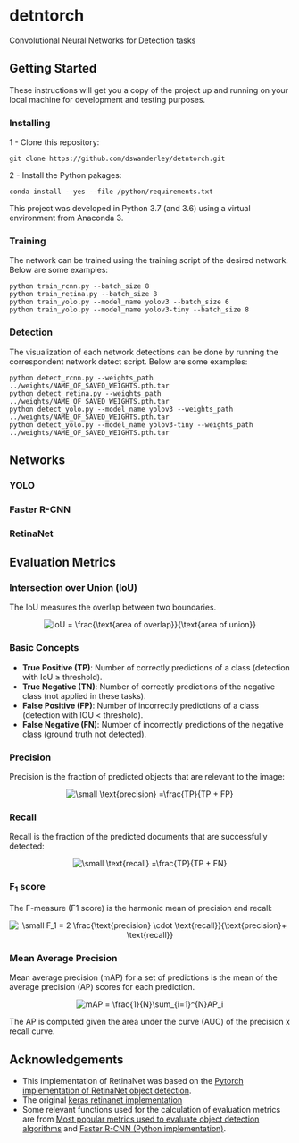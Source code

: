 # detntorch
Convolutional Neural Networks for Detection tasks

## Getting Started

These instructions will get you a copy of the project up and running on your local machine for development and testing purposes.

### Installing

1 - Clone this repository:
```
git clone https://github.com/dswanderley/detntorch.git
```

2 - Install the Python pakages:
```
conda install --yes --file /python/requirements.txt
```
This project was developed in Python 3.7 (and 3.6) using a virtual environment from Anaconda 3.

### Training

The network can be trained using the training script of the desired network. Below are some examples:

```
python train_rcnn.py --batch_size 8
python train_retina.py --batch_size 8
python train_yolo.py --model_name yolov3 --batch_size 6
python train_yolo.py --model_name yolov3-tiny --batch_size 8
```

### Detection

The visualization of each network detections can be done by running the correspondent network detect script. Below are some examples:
```
python detect_rcnn.py --weights_path ../weights/NAME_OF_SAVED_WEIGHTS.pth.tar
python detect_retina.py --weights_path ../weights/NAME_OF_SAVED_WEIGHTS.pth.tar
python detect_yolo.py --model_name yolov3 --weights_path ../weights/NAME_OF_SAVED_WEIGHTS.pth.tar
python detect_yolo.py --model_name yolov3-tiny --weights_path ../weights/NAME_OF_SAVED_WEIGHTS.pth.tar
```


## Networks

### YOLO

### Faster R-CNN

### RetinaNet


## Evaluation Metrics

### Intersection over Union (IoU)

The IoU measures the overlap between two boundaries.
<p align="center"> 
<img src="https://latex.codecogs.com/gif.latex?IoU&space;=&space;\frac{\text{area&space;of&space;overlap}}{\text{area&space;of&space;union}}" title="IoU = \frac{\text{area of overlap}}{\text{area of union}}" />
</p> 

### Basic Concepts
- <b>True Positive (TP)</b>:  Number of correctly predictions of a class (detection with IoU ≥ threshold).
- <b>True Negative (TN)</b>:  Number of correctly predictions of the negative class (not applied in these tasks).
- <b>False Positive (FP)</b>: Number of incorrectly predictions of a class (detection with IOU < threshold).
- <b>False Negative (FN)</b>: Number of incorrectly predictions of the negative class (ground truth not detected).


### Precision
Precision is the fraction of predicted objects that are relevant to the image:
<p align="center"> 
<img src="https://latex.codecogs.com/gif.latex?\small&space;\text{precision}&space;=\frac{TP}{TP&space;&plus;&space;FP}" title="\small \text{precision} =\frac{TP}{TP + FP}" />
</p> 

### Recall
Recall is the fraction of the predicted documents that are successfully detected:
<p align="center"> 
<img src="https://latex.codecogs.com/gif.latex?\small&space;\text{recall}&space;=\frac{TP}{TP&space;&plus;&space;FN}" title="\small \text{recall} =\frac{TP}{TP + FN}" />
</p> 

### F<sub>1</sub> score
The F-measure (F1 score) is the harmonic mean of precision and recall:
<p align="center"> 
<img src="https://latex.codecogs.com/gif.latex?\small&space;F_1&space;=&space;2&space;\frac{\text{precision}&space;\cdot&space;\text{recall}}{\text{precision}&plus;&space;\text{recall}}" title="\small F_1 = 2 \frac{\text{precision} \cdot \text{recall}}{\text{precision}+ \text{recall}}" />
</p> 

### Mean Average Precision
Mean average precision (mAP) for a set of predictions is the mean of the average precision (AP) scores for each prediction.
<p align="center"> 
 <img src="https://latex.codecogs.com/gif.latex?mAP&space;=&space;\frac{1}{N}\sum_{i=1}^{N}AP_i" title="mAP = \frac{1}{N}\sum_{i=1}^{N}AP_i" />
</p> 
The AP is computed given the area under the curve (AUC) of the precision x recall curve.


## Acknowledgements

- This implementation of RetinaNet was based on the [Pytorch implementation of RetinaNet object detection](https://github.com/yhenon/pytorch-retinanet).
- The original [keras retinanet implementation](https://github.com/fizyr/keras-retinanet)
- Some relevant functions used for the calculation of evaluation metrics are from [Most popular metrics used to evaluate object detection algorithms](https://github.com/rafaelpadilla/Object-Detection-Metrics) and [Faster R-CNN (Python implementation)](https://github.com/rbgirshick/py-faster-rcnn).
